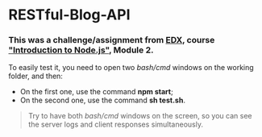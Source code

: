 # RESTful-Blog-API

### This was a challenge/assignment from [EDX](https://edx.org), course ["Introduction to Node.js"](https://www.edx.org/course/introduction-to-nodejs), Module 2.

To easily test it, you need to open two *bash/cmd* windows on the working folder, and then:
  * On the first one, use the command **npm start**;
  * On the second one, use the command **sh test.sh**.

> Try to have both *bash/cmd* windows on the screen, so you can see the server logs and client responses simultaneously.
